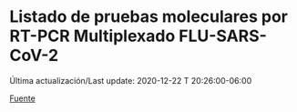 # Listado de pruebas moleculares por RT-PCR Multiplexado FLU-SARS-CoV-2

Última actualización/Last update: 2020-12-22 T 20:26:00-06:00

 [Fuente](https://www.gob.mx/salud/documentos/listado-de-pruebas-moleculares-por-rt-pcr-multiplexado-flu-sars-cov-2?state=published)
